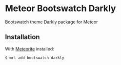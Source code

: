 Meteor Bootswatch Darkly
=======================

Bootswatch theme [Darkly](http://bootswatch.com/darkly/) package for Meteor

Installation
------------

With [Meteorite](https://github.com/oortcloud/meteorite) installed:

```sh
$ mrt add bootswatch-darkly
```